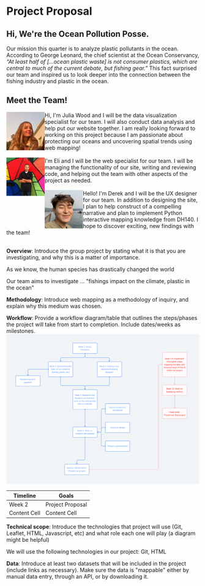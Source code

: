 # Project Proposal 

## Hi, We're the Ocean Pollution Posse. 

Our mission this quarter is to analyze plastic pollutants in the ocean. According to George Leonard, the chief scientist at the Ocean Conservancy, *“At least half of [...ocean plastic waste] is not consumer plastics, which are central to much of the current debate, but fishing gear.”* This fact surprised our team and inspired us to look deeper into the connection between the fishing industry and plastic in the ocean.

## Meet the Team!

<img align="left" width="100" height="100" src="https://github.com/eliaranita1/project1/blob/main/kelseyselfiesmall_img.jpg">
Hi, I'm Julia Wood and I will be the data visualization specialist for our team. I will also conduct data analysis and help put our website together. I am really looking forward to working on this project because I am passionate about protecting our oceans and uncovering spatial trends using web mapping! <br/><br/>

<img align="left" width="100" height="100" src="me2.jpg">
I'm Eli and I will be the web specialist for our team. I will be managing the functionality of our site, writing and reviewing code, and helping out the team with other aspects of the project as needed.
<br/><br/>

<img align="left" width="100" height="100" src="IMG_2368.jpg">
Hello! I'm Derek and I will be the UX designer for our team. In addition to designing the site, I plan to help construct of a compelling narrative and plan to implement Python interactive mapping knowledge from DH140. I hope to discover exciting, new findings with the team!
<br/><br/>

**Overview**: Introduce the group project by stating what it is that you are investigating, and why this is a matter of importance.

As we know, the human species has drastically changed the world 

Our team aims to investigate ... "fishings impact on the climate, plastic in the ocean"

**Methodology**: Introduce web mapping as a methodology of inquiry, and explain why this medium was chosen.

**Workflow**: Provide a workflow diagram/table that outlines the steps/phases the project will take from start to completion. Include dates/weeks as milestones.
![timeline](https://github.com/eliaranita1/project1/blob/main/timeline.png)

| Timeline  | Goals |
| ------------- | ------------- |
| Week 2  | Project Proposal  |
| Content Cell  | Content Cell  |

**Technical scope**: Introduce the technologies that project will use (Git, Leaflet, HTML, Javascript, etc) and what role each one will play (a diagram might be helpful)

We will use the following technologies in our project: Git, HTML

**Data**: Introduce at least two datasets that will be included in the project (include links as necessary). Make sure the data is "mappable" either by manual data entry, through an API, or by downloading it.
